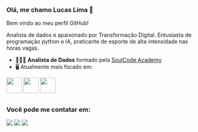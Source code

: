 ### Olá, me chamo Lucas Lima 👋
Bem vindo ao meu perfil GitHub!

Analista de dados e apaixonado por Transformação Digital. Entusiasta de programação python e IA, praticante de esporte de alta intensidade nas horas vagas.

* 👨🏻‍💻 **Analista de Dados** formado pela [SoulCode Academy](https://soulcode.com/)
* 🖥️ Atualmente mais focado em:

<div style="display: inline">
<img width='40' height='40' src="https://cdn.jsdelivr.net/gh/devicons/devicon/icons/python/python-original.svg" />
<img width='40' height='40' src="https://cdn.jsdelivr.net/gh/devicons/devicon/icons/pandas/pandas-original.svg" />
<img width='40' height='40' src="https://cdn.jsdelivr.net/gh/devicons/devicon/icons/postgresql/postgresql-original.svg" />
</div>

##

### Você pode me contatar em:
<div>
<a href="https://instagram.com/lucaskrlima" target="_blank"><img loading="lazy" src="https://img.shields.io/badge/-Instagram-%23E4405F?style=for-the-badge&logo=instagram&logoColor=white" target="_blank"></a>
<a href = "mailto:kaue_lucas@hotmail.com"><img loading="lazy" src="https://img.shields.io/badge/Microsoft-0078D4?style=for-the-badge&logo=microsoft&logoColor=white" target="_blank"></a>
<a href="https://www.linkedin.com/in/lucaskrlima" target="_blank"><img loading="lazy" src="https://img.shields.io/badge/-LinkedIn-%230077B5?style=for-the-badge&logo=linkedin&logoColor=white" target="_blank"></a>   
</div>

          
          
